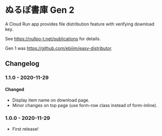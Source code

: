 # ぬるぽ書庫 Gen 2

A Cloud Run app provides file distribution feature with verifying download key.

See https://nullpo-t.net/publications for details.

Gen 1 was https://github.com/ebiiim/easy-distributor.

## Changelog

### 1.1.0 - 2020-11-29

#### Changed

- Display item name on download page.
- Minor changes on top page (use form-row class instead of form-inline).

### 1.0.0 - 2020-11-29

- First release!
